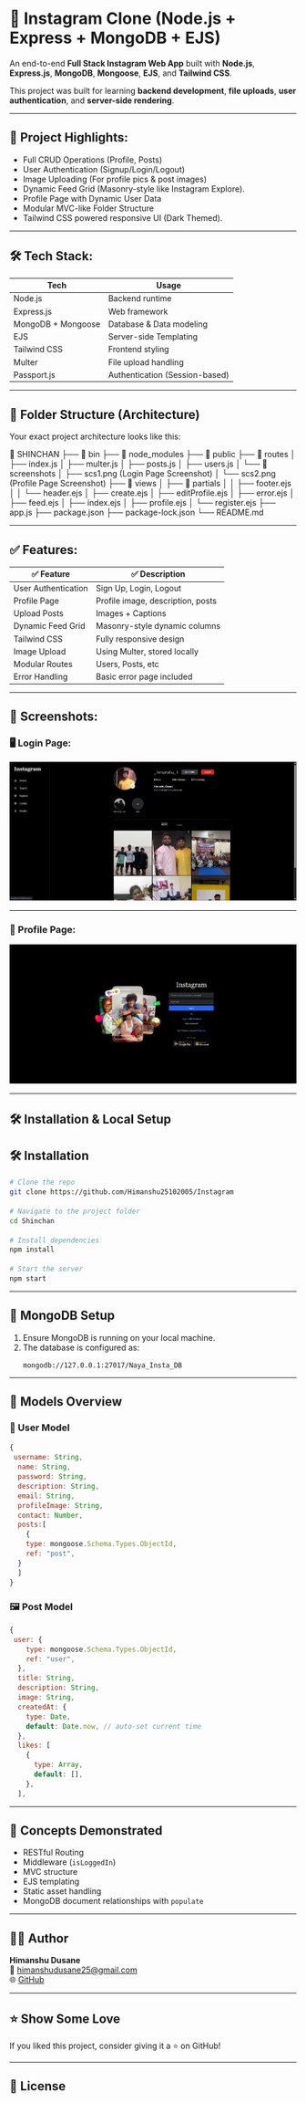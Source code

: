 # 📸 Instagram Clone (Node.js + Express + MongoDB + EJS)

An end-to-end **Full Stack Instagram Web App** built with **Node.js**, **Express.js**, **MongoDB**, **Mongoose**, **EJS**, and **Tailwind CSS**.

This project was built for learning **backend development**, **file uploads**, **user authentication**, and **server-side rendering**.

---

## 🌟 Project Highlights:

- Full CRUD Operations (Profile, Posts)
- User Authentication (Signup/Login/Logout)
- Image Uploading (For profile pics & post images)
- Dynamic Feed Grid (Masonry-style like Instagram Explore).
- Profile Page with Dynamic User Data
- Modular MVC-like Folder Structure
- Tailwind CSS powered responsive UI (Dark Themed).

---

## 🛠️ Tech Stack:

| Tech | Usage |
|---- | ---- |
| Node.js | Backend runtime |
| Express.js | Web framework |
| MongoDB + Mongoose | Database & Data modeling |
| EJS | Server-side Templating |
| Tailwind CSS | Frontend styling |
| Multer | File upload handling |
| Passport.js | Authentication (Session-based) |

---

## 📂 Folder Structure (Architecture)

Your exact project architecture looks like this:


📁 SHINCHAN
├── 📁 bin
├── 📁 node_modules
├── 📁 public
├── 📁 routes
│ ├── index.js
│ ├── multer.js
│ ├── posts.js
│ ├── users.js
│ └── 📁 screenshots
│ ├── scs1.png (Login Page Screenshot)
│ └── scs2.png (Profile Page Screenshot)
├── 📁 views
│ ├── 📁 partials
│ │ ├── footer.ejs
│ │ └── header.ejs
│ ├── create.ejs
│ ├── editProfile.ejs
│ ├── error.ejs
│ ├── feed.ejs
│ ├── index.ejs
│ ├── profile.ejs
│ └── register.ejs
├── app.js
├── package.json
├── package-lock.json
└── README.md

---

## ✅ Features:

| ✅ Feature | ✅ Description |
|---- | ---- |
| User Authentication | Sign Up, Login, Logout |
| Profile Page | Profile image, description, posts |
| Upload Posts | Images + Captions |
| Dynamic Feed Grid | Masonry-style dynamic columns |
| Tailwind CSS | Fully responsive design |
| Image Upload | Using Multer, stored locally |
| Modular Routes | Users, Posts, etc |
| Error Handling | Basic error page included |

---

## 📸 Screenshots:

### 🖥️ Login Page:

![Login Page](screenshots/scs1.png)

---

### 👤 Profile Page:

![Profile Page](screenshots/scs2.png)

---

## 🛠️ Installation & Local Setup
## 🛠️ Installation

```bash
# Clone the repo
git clone https://github.com/Himanshu25102005/Instagram

# Navigate to the project folder
cd Shinchan

# Install dependencies
npm install

# Start the server
npm start
```

---

## 🧪 MongoDB Setup

1. Ensure MongoDB is running on your local machine.
2. The database is configured as:
   ```
   mongodb://127.0.0.1:27017/Naya_Insta_DB
   ```

---

## 📄 Models Overview

### 👤 User Model

```js
{
 username: String,
  name: String,
  password: String,
  description: String,
  email: String,
  profileImage: String,
  contact: Number,
  posts:[
    {
    type: mongoose.Schema.Types.ObjectId,
    ref: "post",
  }
  ]
}
```

### 🖼️ Post Model

```js
{
 user: {
    type: mongoose.Schema.Types.ObjectId,
    ref: "user",
  },
  title: String,
  description: String,
  image: String,
  createdAt: {
    type: Date,
    default: Date.now, // auto-set current time
  },
  likes: [
    {
      type: Array,
      default: [],
    },
  ],
```

---

## 🧠 Concepts Demonstrated

- RESTful Routing
- Middleware (`isLoggedIn`)
- MVC structure
- EJS templating
- Static asset handling
- MongoDB document relationships with `populate`

---

## 🙋‍♂️ Author

**Himanshu Dusane**  
📧 himanshudusane25@gmail.com  
🌐 [GitHub](https://github.com/Himanshu25102005)

---

## ⭐ Show Some Love

If you liked this project, consider giving it a ⭐ on GitHub!

---

## 📃 License
